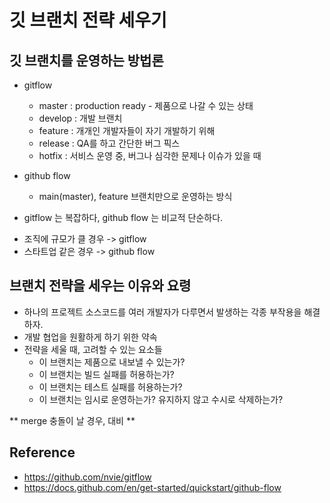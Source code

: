 # 깃 브랜치 전략 세우기

## 깃 브랜치를 운영하는 방법론
- gitflow
  - master : production ready - 제품으로 나갈 수 있는 상태
  - develop : 개발 브랜치
  - feature : 개개인 개발자들이 자기 개발하기 위해
  - release : QA를 하고 간단한 버그 픽스
  - hotfix : 서비스 운영 중, 버그나 심각한 문제나 이슈가 있을 때

- github flow
  - main(master), feature 브랜치만으로 운영하는 방식


* gitflow 는 복잡하다, github flow 는 비교적 단순하다.
- 조직에 규모가 클 경우 -> gitflow
- 스타트업 같은 경우 -> github flow

## 브랜치 전략을 세우는 이유와 요령
- 하나의 프로젝트 소스코드를 여러 개발자가 다루면서 발생하는 각종 부작용을 해결하자.
- 개발 협업을 원활하게 하기 위한 약속
- 전략을 세울 때, 고려할 수 있는 요소들
  - 이 브랜치는 제품으로 내보낼 수 있는가?
  - 이 브랜치는 빌드 실패를 허용하는가?
  - 이 브랜치는 테스트 실패를 허용하는가?
  - 이 브랜치는 임시로 운영하는가? 유지하지 않고 수시로 삭제하는가?

** merge 충돌이 날 경우, 대비 **

## Reference
- https://github.com/nvie/gitflow
- https://docs.github.com/en/get-started/quickstart/github-flow
